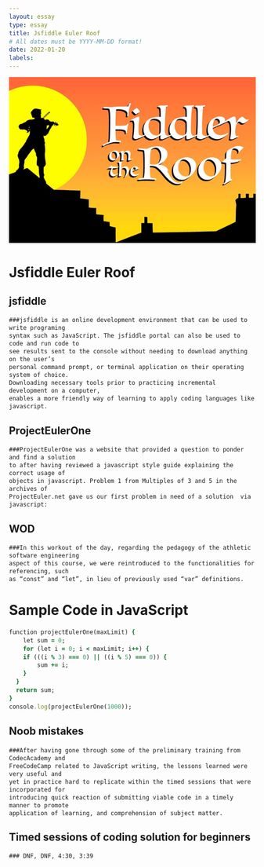 ```yaml
---
layout: essay
type: essay
title: Jsfiddle Euler Roof
# All dates must be YYYY-MM-DD format!
date: 2022-01-20
labels:
---
```


<img class="ui tiny left circular floated image" src="../images/Fiddler-on-the-Roof.jpg">

#	Jsfiddle Euler Roof

##	jsfiddle

	###jsfiddle is an online development environment that can be used to write programing 
	syntax such as JavaScript. The jsfiddle portal can also be used to code and run code to 
	see results sent to the console without needing to download anything on the user’s 
	personal command prompt, or terminal application on their operating system of choice. 
	Downloading necessary tools prior to practicing incremental development on a computer, 
	enables a more friendly way of learning to apply coding languages like javascript. 

##	ProjectEulerOne
	###ProjectEulerOne was a website that provided a question to ponder and find a solution 
	to after having reviewed a javascript style guide explaining the correct usage of 
	objects in javascript. Problem 1 from Multiples of 3 and 5 in the archives of 
	ProjectEuler.net gave us our first problem in need of a solution  via javascript: 
	

##	WOD
	###In this workout of the day, regarding the pedagogy of the athletic software engineering 
	aspect of this course, we were reintroduced to the functionalities for referencing, such 
	as “const” and “let”, in lieu of previously used “var” definitions.     

#	Sample Code in JavaScript
```ruby
function projectEulerOne(maxLimit) {
	let sum = 0;
	for (let i = 0; i < maxLimit; i++) {
  	if (((i % 3) === 0) || ((i % 5) === 0)) {
    	sum += i;
    }
  }
  return sum;
}
console.log(projectEulerOne(1000));
```

##	Noob mistakes	     
	###After having gone through some of the preliminary training from CodecAcademy and
	FreeCodeCamp related to JavaScript writing, the lessons learned were very useful and 
	yet in practice hard to replicate within the timed sessions that were incorporated for 
	introducing quick reaction of submitting viable code in a timely manner to promote 
	application of learning, and comprehension of subject matter. 

##	Timed sessions of coding solution for beginners	     
	###	DNF, DNF, 4:30, 3:39


 
